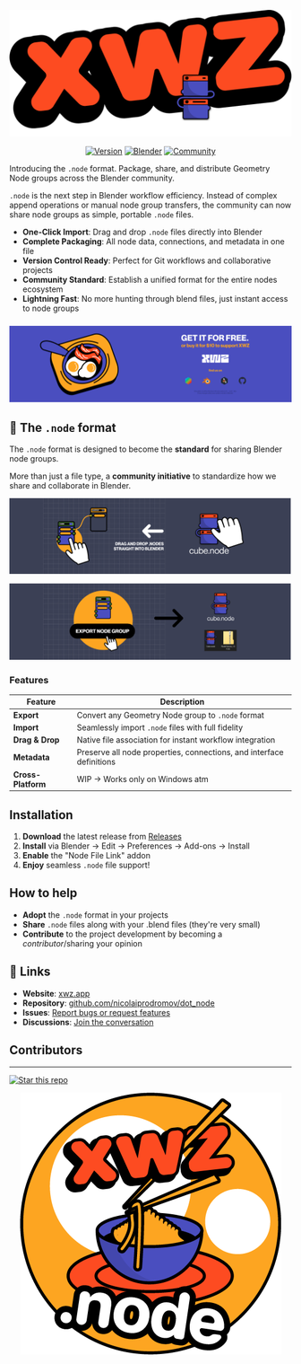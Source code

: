 
![Node Extension Preview](./docs/Asset%2018.png)

<div align="center">

[![Version](https://img.shields.io/badge/version-1.0.0-blue.svg)](https://github.com/nicolaiprodromov/dot_node/releases)
[![Blender](https://img.shields.io/badge/Blender-4.1%2B-orange.svg)](https://www.blender.org)
[![Community](https://img.shields.io/badge/join-community-ff69b4.svg)](https://xwz.app)

</div>

Introducing the `.node` format. Package, share, and distribute Geometry Node groups across the Blender community.

`.node` is the next step in Blender workflow efficiency. Instead of complex append operations or manual node group transfers, the community can now share node groups as simple, portable `.node` files.

- **One-Click Import**: Drag and drop `.node` files directly into Blender
- **Complete Packaging**: All node data, connections, and metadata in one file
- **Version Control Ready**: Perfect for Git workflows and collaborative projects
- **Community Standard**: Establish a unified format for the entire nodes ecosystem
- **Lightning Fast**: No more hunting through blend files, just instant access to node groups

###

![Node File Examples](./docs/Asset%2022.png)


## 🌟 The `.node` format

The `.node` format is designed to become the **standard** for sharing Blender node groups.

More than just a file type, a **community initiative** to standardize how we share and collaborate in Blender.

![Node Format Features](./docs/Asset%2023.png)

![Node Workflow](./docs/Asset%2025.png)

### Features

| Feature | Description |
|---------|-------------|
| **Export** | Convert any Geometry Node group to `.node` format |
| **Import** | Seamlessly import `.node` files with full fidelity |
| **Drag & Drop** | Native file association for instant workflow integration |
| **Metadata** | Preserve all node properties, connections, and interface definitions |
| **Cross-Platform** | WIP -> Works only on Windows atm|

## Installation

1. **Download** the latest release from [Releases](https://github.com/nicolaiprodromov/dot_node/releases)
2. **Install** via Blender → Edit → Preferences → Add-ons → Install
3. **Enable** the "Node File Link" addon
4. **Enjoy** seamless `.node` file support!


## How to help

- **Adopt** the `.node` format in your projects
- **Share** `.node` files along with your .blend files (they're very small)
- **Contribute** to the project development by becoming a *contributor*/sharing your opinion

## 🔗 Links

- **Website**: [xwz.app](https://xwz.app)
- **Repository**: [github.com/nicolaiprodromov/dot_node](https://github.com/nicolaiprodromov/dot_node)
- **Issues**: [Report bugs or request features](https://github.com/nicolaiprodromov/dot_node/issues)
- **Discussions**: [Join the conversation](https://github.com/nicolaiprodromov/dot_node/discussions)

## Contributors


---

[![Star this repo](https://img.shields.io/github/stars/nicolaiprodromov/dot_node?style=social)](https://github.com/nicolaiprodromov/dot_node)

<div align="center">

![Footer Image](./docs/Asset%2021.png)

</div>
